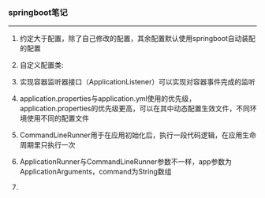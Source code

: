 ### springboot笔记

---
1. 约定大于配置，除了自己修改的配置，其余配置默认使用springboot自动装配的配置

2. 自定义配置类:

3. 实现容器监听器接口（ApplicationListener）可以实现对容器事件完成的监听

4. application.properties与application.yml使用的优先级，application.properties的优先级更高，可以在其中动态配置生效文件，不同环境使用不同的配置文件

5. CommandLineRunner用于在应用初始化后，执行一段代码逻辑，在应用生命周期里只执行一次

6. ApplicationRunner与CommandLineRunner参数不一样，app参数为ApplicationArguments，command为String数组

7. 